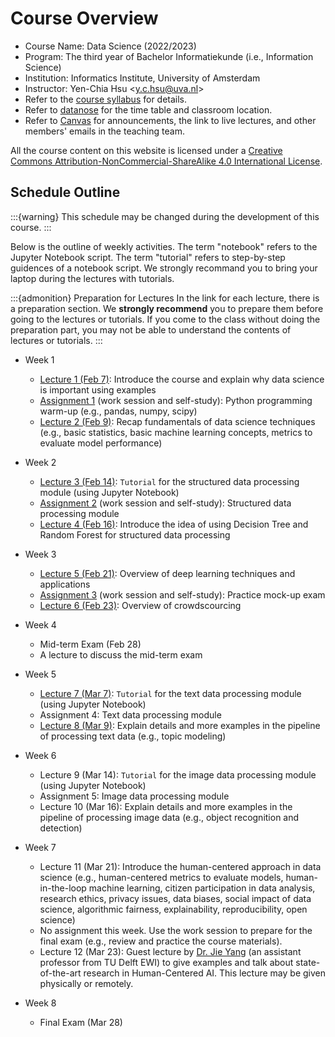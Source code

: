 # Course Overview

- Course Name: Data Science (2022/2023)
- Program: The third year of Bachelor Informatiekunde (i.e., Information Science)
- Institution: Informatics Institute, University of Amsterdam
- Instructor: Yen-Chia Hsu \<y.c.hsu@uva.nl\>
- Refer to the [course syllabus](syllabus) for details.
- Refer to [datanose](https://datanose.nl/) for the time table and classroom location.
- Refer to [Canvas](https://canvas.uva.nl/) for announcements, the link to live lectures, and other members' emails in the teaching team.

All the course content on this website is licensed under a [Creative Commons Attribution-NonCommercial-ShareAlike 4.0 International License](http://creativecommons.org/licenses/by-nc-sa/4.0/).

## Schedule Outline

:::{warning}
This schedule may be changed during the development of this course.
:::

Below is the outline of weekly activities.
The term "notebook" refers to the Jupyter Notebook script.
The term "tutorial" refers to step-by-step guidences of a notebook script.
We strongly recommand you to bring your laptop during the lectures with tutorials.

:::{admonition} Preparation for Lectures
In the link for each lecture, there is a preparation section.
We **strongly recommend** you to prepare them before going to the lectures or tutorials.
If you come to the class without doing the preparation part, you may not be able to understand the contents of lectures or tutorials.
:::

- Week 1
  - [Lecture 1 (Feb 7)](lectures/lec1): Introduce the course and explain why data science is important using examples
  - [Assignment 1](assignments/hw1) (work session and self-study): Python programming warm-up (e.g., pandas, numpy, scipy)
  - [Lecture 2 (Feb 9)](lectures/lec2): Recap fundamentals of data science techniques (e.g., basic statistics, basic machine learning concepts, metrics to evaluate model performance)
- Week 2
  - [Lecture 3 (Feb 14)](lectures/lec3): `Tutorial` for the structured data processing module (using Jupyter Notebook)
  - [Assignment 2](modules/structured-data-module/assignment-structured-data) (work session and self-study): Structured data processing module
  - [Lecture 4 (Feb 16)](lectures/lec4): Introduce the idea of using Decision Tree and Random Forest for structured data processing
- Week 3
  - [Lecture 5 (Feb 21)](lectures/lec5): Overview of deep learning techniques and applications
  - [Assignment 3](assignments/hw3) (work session and self-study): Practice mock-up exam
  - [Lecture 6 (Feb 23)](lectures/lec6): Overview of crowdscourcing
- Week 4
  - Mid-term Exam (Feb 28)
  - A lecture to discuss the mid-term exam
- Week 5
  - [Lecture 7 (Mar 7)](lectures/lec7): `Tutorial` for the text data processing module (using Jupyter Notebook)
  - Assignment 4: Text data processing module
  - [Lecture 8 (Mar 9)](lectures/lec8): Explain details and more examples in the pipeline of processing text data (e.g., topic modeling)
- Week 6
  
  - Lecture 9 (Mar 14): `Tutorial` for the image data processing module (using Jupyter Notebook)
  - Assignment 5: Image data processing module
  - Lecture 10 (Mar 16): Explain details and more examples in the pipeline of processing image data (e.g., object recognition and detection)
- Week 7
  - Lecture 11 (Mar 21): Introduce the human-centered approach in data science (e.g., human-centered metrics to evaluate models, human-in-the-loop machine learning, citizen participation in data analysis, research ethics, privacy issues, data biases, social impact of data science, algorithmic fairness, explainability, reproducibility, open science)
  - No assignment this week. Use the work session to prepare for the final exam (e.g., review and practice the course materials).
  - Lecture 12 (Mar 23): Guest lecture by [Dr. Jie Yang](https://yangjiera.github.io) (an assistant professor from TU Delft EWI) to give examples and talk about state-of-the-art research in Human-Centered AI. This lecture may be given physically or remotely.
- Week 8
  - Final Exam (Mar 28)
